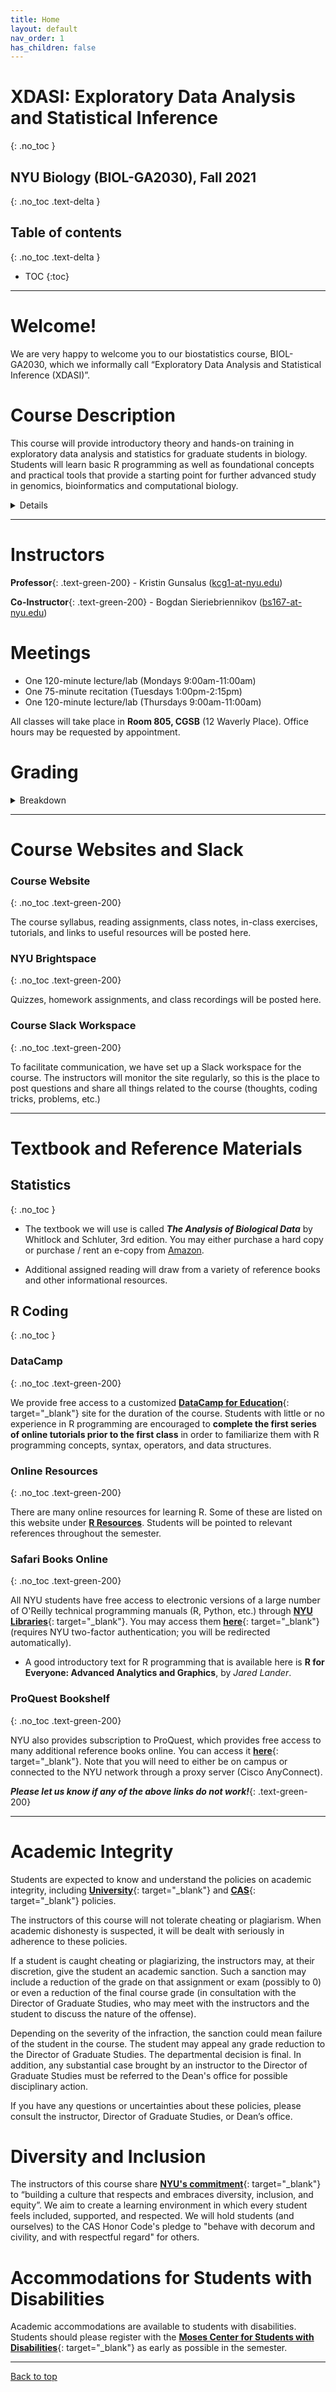 ```yaml
---
title: Home
layout: default
nav_order: 1
has_children: false
---
```


# XDASI: Exploratory Data Analysis and Statistical Inference
{: .no_toc }

## NYU Biology (BIOL-GA2030), Fall 2021
{: .no_toc .text-delta }

## Table of contents
{: .no_toc .text-delta }

- TOC
{:toc}

---

# Welcome!

We are very happy to welcome you to our biostatistics course, BIOL-GA2030, which we informally call “Exploratory Data Analysis and Statistical Inference (XDASI)”.

# Course Description

This course will provide introductory theory and hands-on training in exploratory data analysis and statistics for graduate students in biology. Students will learn basic R programming as well as foundational concepts and practical tools that provide a starting point for further advanced study in genomics, bioinformatics and computational biology.

<details closed markdown="block">
  <h4><summary>More</summary></h4> 


The course will cover both classical and modern statistical methods, including frequentist, Bayesian, and resampling methods, as well as exploratory data analysis (descriptive statistics and dimensional reduction with clustering, PCA, t-SNE). Applications to the analysis of laboratory data will include problems commonly encountered in bioinformatics, genomics, molecular biology, and systems biology. In-class exercises and problem sets will draw from data generated in our own department, public-domain websites, and simulations. Data sets will be analyzed in the context of hypotheses underlying the experiments in which they were generated. The role of simulation techniques for testing statistical methods applied to real data will be emphasized throughout the course.

Several modern statistical methods are lumped under the broad umbrella term, "resampling statistics." Resampling methods date back to the 1930's, but they did not become practical until recently. These methods are computer-intensive, but not time-consuming, thanks to fast processing speeds and inexpensive memory in modern personal computers. Resampling methods involve randomization, permutation and Monte Carlo techniques applied to the original experimental data (sample). These methods involve no statistical tables and do not rely on assumptions about the distributions of the underlying random variables. Resampling methods are intuitively satisfying and easy to understand. Such statistical methods are commonly used in bioinformatics, genomics, and systems biology, but they are not covered in many classical biostatistics textbooks.

The course assumes no previous background in statistics or programming. Students will receive hands-on training using the public-domain statistical programming environment RStudio. R is widely used in bioinformatics, genomics, and systems biology. R, which is similar to Matlab, is free and platform-independent software that can be run on Unix, Linux, Windows and any Macintosh OS X operating system. The software is specifically designated for statistical analysis of data, data manipulation and visualization, and generation of publication-quality figures.

</details>

---

# Instructors

**Professor**{: .text-green-200} - Kristin Gunsalus ([kcg1-at-nyu.edu](mailto:kcg1@nyu.edu))

**Co-Instructor**{: .text-green-200} - Bogdan Sieriebriennikov ([bs167-at-nyu.edu](mailto:bs167@nyu.edu))


# Meetings

+ One 120-minute lecture/lab (Mondays 9:00am-11:00am)
+ One 75-minute recitation (Tuesdays 1:00pm-2:15pm)
+ One 120-minute lecture/lab (Thursdays 9:00am-11:00am)

All classes will take place in **Room 805, CGSB** (12 Waverly Place). Office hours may be requested by appointment.


# Grading

<details closed markdown="block">
  <summary> Breakdown </summary>
  {: .text-delta}

### **Class Participation: 10%**
{: .no_toc .text-green-200}

*   Classes will include presentations, tutorials, group discussion, and in-class coding exercises.
*   You will be asked to share thoughts, explain ideas, and share coding solutions with other students during class.  
*   You will sometimes be asked to work together with one or two other students to discuss concepts or work on an R exercise or coding challenge.

### **Quizzes: 15%**
{: .no_toc .text-green-200}

* Classes will begin with a ***5-minute quiz*** designed gauge your knowledge of basic statistical concepts. Quizzes will consists of 5 random questions from a set of study questions for each chapter in the textbook, which will be provided in advance.

### **Homework: 50%**
{: .no_toc .text-green-200}


* Weekly homework assignments involving R coding will posted on Brightspace.
* A total of ***ten homework assignments*** will contribute toward the final grade for the course (the lowest scores will be dropped).
* Assignments will be due **Sundays at 11:55pm EST/EDT**. You are expected to complete all assigned homework.
  * Students will have an opportunity to resubmit revised versions of their solutions through **Tuesday at 1:00pm EST/EDT**.
  * Resubmissions will receive a 10% penalty if submitted by Monday at 11:55pm EST/EDT, and an additional 5% penalty if handed in after that.
  * No homework submissions will be accepted later than Tuesday afternoon at 1pm.

### **Final In-class Exam: 10%**
{: .no_toc .text-green-200}

*   An in-class written exam on major statistical concepts and theory will be given on the last day of class.

### **Final Take-Home Exam / Project: 15%**
{: .no_toc .text-green-200}

*   An R coding project will be assigned that will challenge you to apply statistical techniques from throughout the semester to modern biological data. This will take the form either of an extended homework assignment or a final project of your choice. A final project will require prior approval from the instructor and the TA.

</details>

---

# Course Websites and Slack

### **Course Website**
{: .no_toc .text-green-200}

The course syllabus, reading assignments, class notes, in-class exercises, tutorials, and links to useful resources will be posted here.


### **NYU Brightspace**
{: .no_toc .text-green-200}

Quizzes, homework assignments, and class recordings will be posted here.


### **Course Slack Workspace**
{: .no_toc .text-green-200}

To facilitate communication, we have set up a Slack workspace for the course. The instructors will monitor the site regularly, so this is the place to post questions and share all things related to the course (thoughts, coding tricks, problems, etc.)

---

# Textbook and Reference Materials

## Statistics
{: .no_toc }

*   The textbook we will use is called ***The Analysis of Biological Data*** by Whitlock and Schluter, 3rd edition. You may either purchase a hard copy or purchase / rent an e-copy from [Amazon](https://smile.amazon.com/dp/B081ZH5PL2).

*   Additional assigned reading will draw from a variety of reference books and other informational resources.


## R Coding
{: .no_toc }

### **DataCamp**
{: .no_toc .text-green-200}

We provide free access to a customized [**DataCamp for Education**](https://app.datacamp.com/groups/exploratory-data-analysis-and-statistical-inference){: target="_blank"} site for the duration of the course. Students with little or no experience in R programming are encouraged to **complete the first series of online tutorials prior to the first class** in order to familiarize them with R programming concepts, syntax, operators, and data structures.

### **Online Resources**
{: .no_toc .text-green-200}

There are many online resources for learning R. Some of these are listed on this website under [**R Resources**](/learning_r/7_r_resources/). Students will be pointed to relevant references throughout the semester.

### **Safari Books Online**
{: .no_toc .text-green-200}

All NYU students have free access to electronic versions of a large number of O'Reilly technical programming manuals (R, Python, etc.) through [**NYU Libraries**](https://guides.nyu.edu/az.php?q=safari){: target="_blank"}. You may access them [**here**](https://persistent.library.nyu.edu/arch/NYU01272){: target="_blank"} (requires NYU two-factor authentication; you will be redirected automatically).
  + A good introductory text for R programming that is available here is **R for Everyone: Advanced Analytics and Graphics**, by _Jared Lander_.

### **ProQuest Bookshelf**
{: .no_toc .text-green-200}

NYU also provides subscription to ProQuest, which provides free access to many additional reference books online. You can access it [**here**](https://www-proquest-com.proxy.library.nyu.edu/){: target="_blank"}. Note that you will need to either be on campus or connected to the NYU network through a proxy server (Cisco AnyConnect).

___Please let us know if any of the above links do not work!___{: .text-green-200}

---

# Academic Integrity

Students are expected to know and understand the policies on academic integrity, including [**University**](https://www.nyu.edu/about/policies-guidelines-compliance/policies-and-guidelines/academic-integrity-for-students-at-nyu.html){: target="_blank"} and [**CAS**](https://cas.nyu.edu/content/nyu-as/cas/academic-integrity.html){: target="_blank"} policies.

The instructors of this course will not tolerate cheating or plagiarism. When academic dishonesty is suspected, it will be dealt with seriously in adherence to these policies.

If a student is caught cheating or plagiarizing, the instructors may, at their discretion, give the student an academic sanction. Such a sanction may include a reduction of the grade on that assignment or exam (possibly to 0) or even a reduction of the final course grade (in consultation with the Director of Graduate Studies, who may meet with the instructors and the student to discuss the nature of the offense).

Depending on the severity of the infraction, the sanction could mean failure of the student in the course. The student may appeal any grade reduction to the Director of Graduate Studies. The departmental decision is final. In addition, any substantial case brought by an instructor to the Director of Graduate Studies must be referred to the Dean's office for possible disciplinary action.

If you have any questions or uncertainties about these policies, please consult the instructor, Director of Graduate Studies, or Dean’s office.


# Diversity and Inclusion

The instructors of this course share [**NYU's commitment**](https://www.nyu.edu/life/global-inclusion-and-diversity.html){: target="_blank"} to “building a culture that respects and embraces diversity, inclusion, and equity”. We aim to create a learning environment in which every student feels included, supported, and respected. We will hold students (and ourselves) to the CAS Honor Code's pledge to "behave with decorum and civility, and with respectful regard" for others.


# Accommodations for Students with Disabilities

Academic accommodations are available to students with disabilities. Students should please register with the [**Moses Center for Students with Disabilities**](http://www.nyu.edu/csd){: target="_blank"} as early as possible in the semester.

---

[Back to top](#top)
